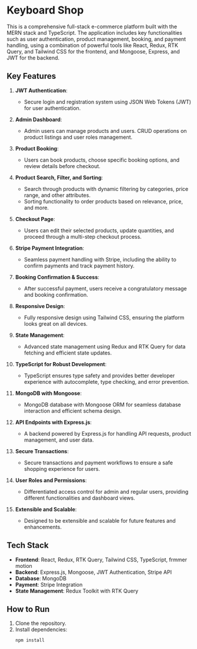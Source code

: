 # Keyboard Shop

This is a comprehensive full-stack e-commerce platform built with the MERN stack and TypeScript. The application includes key functionalities such as user authentication, product management, booking, and payment handling, using a combination of powerful tools like React, Redux, RTK Query, and Tailwind CSS for the frontend, and Mongoose, Express, and JWT for the backend.

## Key Features

1. **JWT Authentication**:

   - Secure login and registration system using JSON Web Tokens (JWT) for user authentication.

2. **Admin Dashboard**:

   - Admin users can manage products and users. CRUD operations on product listings and user roles management.

3. **Product Booking**:

   - Users can book products, choose specific booking options, and review details before checkout.

4. **Product Search, Filter, and Sorting**:

   - Search through products with dynamic filtering by categories, price range, and other attributes.
   - Sorting functionality to order products based on relevance, price, and more.

5. **Checkout Page**:

   - Users can edit their selected products, update quantities, and proceed through a multi-step checkout process.

6. **Stripe Payment Integration**:

   - Seamless payment handling with Stripe, including the ability to confirm payments and track payment history.

7. **Booking Confirmation & Success**:

   - After successful payment, users receive a congratulatory message and booking confirmation.

8. **Responsive Design**:

   - Fully responsive design using Tailwind CSS, ensuring the platform looks great on all devices.

9. **State Management**:

   - Advanced state management using Redux and RTK Query for data fetching and efficient state updates.

10. **TypeScript for Robust Development**:

    - TypeScript ensures type safety and provides better developer experience with autocomplete, type checking, and error prevention.

11. **MongoDB with Mongoose**:

    - MongoDB database with Mongoose ORM for seamless database interaction and efficient schema design.

12. **API Endpoints with Express.js**:

    - A backend powered by Express.js for handling API requests, product management, and user data.

13. **Secure Transactions**:

    - Secure transactions and payment workflows to ensure a safe shopping experience for users.

14. **User Roles and Permissions**:

    - Differentiated access control for admin and regular users, providing different functionalities and dashboard views.

15. **Extensible and Scalable**:
    - Designed to be extensible and scalable for future features and enhancements.

## Tech Stack

- **Frontend**: React, Redux, RTK Query, Tailwind CSS, TypeScript, frmmer motion
- **Backend**: Express.js, Mongoose, JWT Authentication, Stripe API
- **Database**: MongoDB
- **Payment**: Stripe Integration
- **State Management**: Redux Toolkit with RTK Query

## How to Run

1. Clone the repository.
2. Install dependencies:
   ```bash
   npm install
   ```
